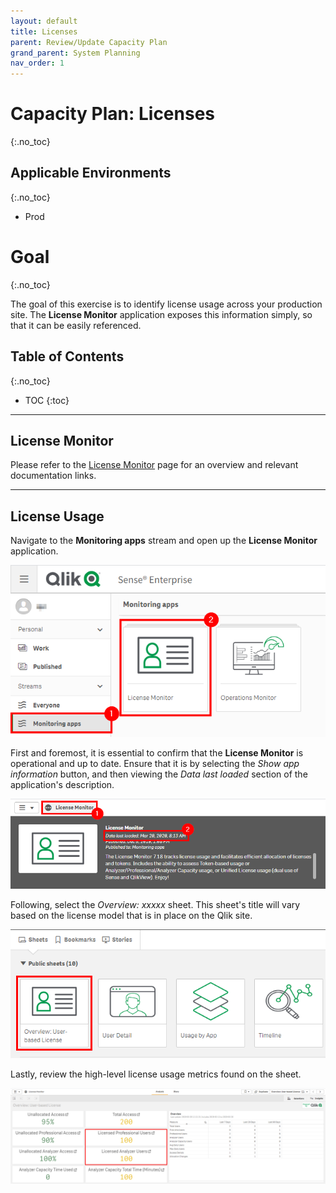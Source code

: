 ```yaml
---
layout: default
title: Licenses
parent: Review/Update Capacity Plan
grand_parent: System Planning
nav_order: 1
---
```


# Capacity Plan: Licenses <i class="fas fa-dolly-flatbed fa-xs" title="Shipped | Native Capability"></i>
{:.no_toc}

## Applicable Environments
{:.no_toc}
- Prod

# Goal
{:.no_toc}

The goal of this exercise is to identify license usage across your production site. The **License Monitor** application exposes this information simply, so that it can be easily referenced.

## Table of Contents
{:.no_toc}

* TOC
{:toc}

-------------------------

## License Monitor

Please refer to the [License Monitor](../../tooling/license_monitor.md) page for an overview and relevant documentation links.

-------------------------

## License Usage

Navigate to the **Monitoring apps** stream and open up the **License Monitor** application.

[![capacity_planning_licenses_1.png](images/capacity_planning_licenses_1.png)](https://raw.githubusercontent.com/qs-admin-guide/qs-admin-guide/master/docs/system_planning/review_update_capacity_plan/images/capacity_planning_licenses_1.png)

First and foremost, it is essential to confirm that the **License Monitor** is operational and up to date. Ensure that it is by selecting the _Show app information_ button, and then viewing the _Data last loaded_ section of the application's description.

[![capacity_planning_licenses_0.png](images/capacity_planning_licenses_0.png)](https://raw.githubusercontent.com/qs-admin-guide/qs-admin-guide/master/docs/system_planning/review_update_capacity_plan/images/capacity_planning_licenses_0.png)

Following, select the _Overview: xxxxx_ sheet. This sheet's title will vary based on the license model that is in place on the Qlik site.

[![capacity_planning_licenses_2.png](images/capacity_planning_licenses_2.png)](https://raw.githubusercontent.com/qs-admin-guide/qs-admin-guide/master/docs/system_planning/review_update_capacity_plan/images/capacity_planning_licenses_2.png)

Lastly, review the high-level license usage metrics found on the sheet.

[![capacity_planning_licenses_3.png](images/capacity_planning_licenses_3.png)](https://raw.githubusercontent.com/qs-admin-guide/qs-admin-guide/master/docs/system_planning/review_update_capacity_plan/images/capacity_planning_licenses_3.png)
